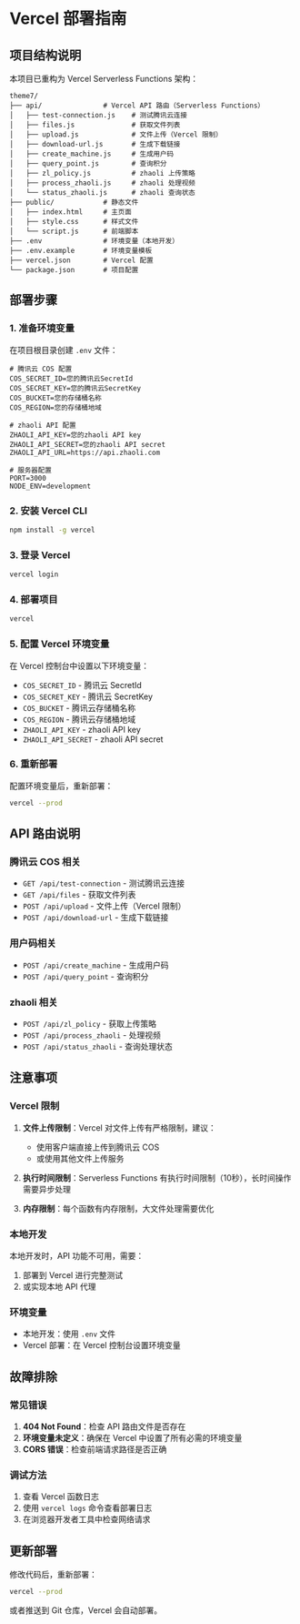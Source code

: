 # Vercel 部署指南

## 项目结构说明

本项目已重构为 Vercel Serverless Functions 架构：

```
theme7/
├── api/               # Vercel API 路由（Serverless Functions）
│   ├── test-connection.js    # 测试腾讯云连接
│   ├── files.js              # 获取文件列表
│   ├── upload.js             # 文件上传（Vercel 限制）
│   ├── download-url.js       # 生成下载链接
│   ├── create_machine.js     # 生成用户码
│   ├── query_point.js        # 查询积分
│   ├── zl_policy.js          # zhaoli 上传策略
│   ├── process_zhaoli.js     # zhaoli 处理视频
│   └── status_zhaoli.js      # zhaoli 查询状态
├── public/            # 静态文件
│   ├── index.html     # 主页面
│   ├── style.css      # 样式文件
│   └── script.js      # 前端脚本
├── .env               # 环境变量（本地开发）
├── .env.example       # 环境变量模板
├── vercel.json        # Vercel 配置
└── package.json       # 项目配置
```

## 部署步骤

### 1. 准备环境变量

在项目根目录创建 `.env` 文件：

```env
# 腾讯云 COS 配置
COS_SECRET_ID=您的腾讯云SecretId
COS_SECRET_KEY=您的腾讯云SecretKey
COS_BUCKET=您的存储桶名称
COS_REGION=您的存储桶地域

# zhaoli API 配置
ZHAOLI_API_KEY=您的zhaoli API key
ZHAOLI_API_SECRET=您的zhaoli API secret
ZHAOLI_API_URL=https://api.zhaoli.com

# 服务器配置
PORT=3000
NODE_ENV=development
```

### 2. 安装 Vercel CLI

```bash
npm install -g vercel
```

### 3. 登录 Vercel

```bash
vercel login
```

### 4. 部署项目

```bash
vercel
```

### 5. 配置 Vercel 环境变量

在 Vercel 控制台中设置以下环境变量：

- `COS_SECRET_ID` - 腾讯云 SecretId
- `COS_SECRET_KEY` - 腾讯云 SecretKey
- `COS_BUCKET` - 腾讯云存储桶名称
- `COS_REGION` - 腾讯云存储桶地域
- `ZHAOLI_API_KEY` - zhaoli API key
- `ZHAOLI_API_SECRET` - zhaoli API secret

### 6. 重新部署

配置环境变量后，重新部署：

```bash
vercel --prod
```

## API 路由说明

### 腾讯云 COS 相关

- `GET /api/test-connection` - 测试腾讯云连接
- `GET /api/files` - 获取文件列表
- `POST /api/upload` - 文件上传（Vercel 限制）
- `POST /api/download-url` - 生成下载链接

### 用户码相关

- `POST /api/create_machine` - 生成用户码
- `POST /api/query_point` - 查询积分

### zhaoli 相关

- `POST /api/zl_policy` - 获取上传策略
- `POST /api/process_zhaoli` - 处理视频
- `POST /api/status_zhaoli` - 查询处理状态

## 注意事项

### Vercel 限制

1. **文件上传限制**：Vercel 对文件上传有严格限制，建议：
   - 使用客户端直接上传到腾讯云 COS
   - 或使用其他文件上传服务

2. **执行时间限制**：Serverless Functions 有执行时间限制（10秒），长时间操作需要异步处理

3. **内存限制**：每个函数有内存限制，大文件处理需要优化

### 本地开发

本地开发时，API 功能不可用，需要：
1. 部署到 Vercel 进行完整测试
2. 或实现本地 API 代理

### 环境变量

- 本地开发：使用 `.env` 文件
- Vercel 部署：在 Vercel 控制台设置环境变量

## 故障排除

### 常见错误

1. **404 Not Found**：检查 API 路由文件是否存在
2. **环境变量未定义**：确保在 Vercel 中设置了所有必需的环境变量
3. **CORS 错误**：检查前端请求路径是否正确

### 调试方法

1. 查看 Vercel 函数日志
2. 使用 `vercel logs` 命令查看部署日志
3. 在浏览器开发者工具中检查网络请求

## 更新部署

修改代码后，重新部署：

```bash
vercel --prod
```

或者推送到 Git 仓库，Vercel 会自动部署。 